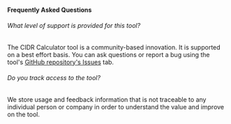#### Frequently Asked Questions

###### What level of support is provided for this tool?
The CIDR Calculator tool is a community-based innovation.  It is supported on a best effort basis. You can ask questions or report a bug using the tool's [GitHub repository's Issues](https://github.com/dprosper/cidr-calculator/issues) tab.

###### Do you track access to the tool?
We store usage and feedback information that is not traceable to any individual person or company in order to understand the value and improve on the tool.